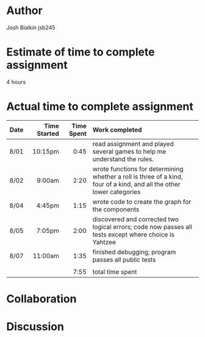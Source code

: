 # Author
Josh Bialkin 
jsb245

# Estimate of time to complete assignment
4 hours

# Actual time to complete assignment
| Date | Time Started | Time Spent | Work completed |
| :--: | -----------: | ---------: | :------------- |
| 8/01 |      10:15pm |       0:45 | read assignment and played several games to help me understand the rules. |
| 8/02 |       9:00am |       2:20 | wrote functions for determining whether a roll is three of a kind, four of a kind, and all the other lower categories |
| 8/04 |       4:45pm |       1:15 | wrote code to create the graph for the components |
| 8/05 |       7:05pm |       2:00 | discovered and corrected two logical errors; code now passes all tests except where choice is Yahtzee |
| 8/07 |      11:00am |       1:35 | finished debugging; program passes all public tests |
|      |              |            |                |
|      |              |       7:55 | total time spent |

# Collaboration

# Discussion
